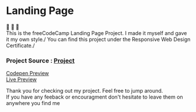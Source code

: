 # Landing Page
:wave: :wave: :wave: \
This is the freeCodeCamp Landing Page Project. I made it myself and gave it my own style./ You can find this project under the Responsive Web Design Certificate./

### Project Source : [Project](https://www.freecodecamp.org/learn/responsive-web-design/responsive-web-design-projects/build-a-product-landing-page)
[Codepen Preview](https://codepen.io/ibahcode/pen/WNRRQgr)\
[Live Preview](https://ibrahimabah.github.io/fCC-LandingPage/)

Thank you for checking out my project. Feel free to jump around.\
If you have any feeback or encouragment don't hesitate to leave them on anywhere you find me
